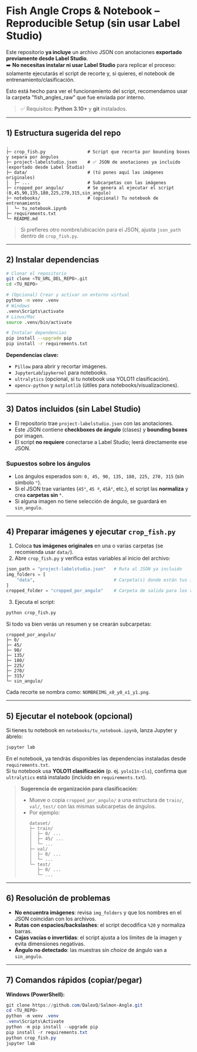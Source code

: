 # Fish Angle Crops & Notebook – Reproducible Setup (sin usar Label Studio)

Este repositorio **ya incluye** un archivo JSON con anotaciones **exportado previamente desde Label Studio**.  
➡️ **No necesitas instalar ni usar Label Studio** para replicar el proceso: solamente ejecutarás el script de recorte y, si quieres, el notebook de entrenamiento/clasificación.

Esto está hecho para ver el funcionamiento del script, recomendamos usar la carpeta "fish_angles_raw" que fue enviada por interno.

> ✅ Requisitos: **Python 3.10+** y **git** instalados.

---

## 1) Estructura sugerida del repo

```
.
├─ crop_fish.py                # Script que recorta por bounding boxes y separa por ángulos
├─ project-labelstudio.json    # ✅ JSON de anotaciones ya incluido (exportado desde Label Studio)
├─ data/                       # (tú pones aquí las imágenes originales)
│  ├─ ...                      # Subcarpetas con las imágenes
├─ cropped_por_angulo/         # Se genera al ejecutar el script (0,45,90,135,180,225,270,315,sin_angulo)
├─ notebooks/                  # (opcional) Tu notebook de entrenamiento
│  └─ tu_notebook.ipynb
├─ requirements.txt
└─ README.md
```

> Si prefieres otro nombre/ubicación para el JSON, ajusta `json_path` dentro de `crop_fish.py`.

---

## 2) Instalar dependencias

```bash
# Clonar el repositorio
git clone <TU_URL_DEL_REPO>.git
cd <TU_REPO>

# (Opcional) Crear y activar un entorno virtual
python -m venv .venv
# Windows
.venv\Scripts\activate
# Linux/Mac
source .venv/bin/activate

# Instalar dependencias
pip install --upgrade pip
pip install -r requirements.txt
```

**Dependencias clave:**  
- `Pillow` para abrir y recortar imágenes.  
- `JupyterLab`/`ipykernel` para notebooks.  
- `ultralytics` (opcional, si tu notebook usa YOLO11 clasificación).  
- `opencv-python` y `matplotlib` (útiles para notebooks/visualizaciones).

---

## 3) Datos incluidos (sin Label Studio)

- El repositorio trae `project-labelstudio.json` con las anotaciones.  
- Este JSON contiene **checkboxes de ángulo** (clases) y **bounding boxes** por imagen.  
- El script **no requiere** conectarse a Label Studio; leerá directamente ese JSON.

### Supuestos sobre los ángulos
- Los ángulos esperados son: `0, 45, 90, 135, 180, 225, 270, 315` (sin símbolo `°`).  
- Si el JSON trae variantes (`45°`, `45 º`, `45Â°`, etc.), el script las **normaliza** y crea **carpetas sin `°`**.  
- Si alguna imagen no tiene selección de ángulo, se guardará en `sin_angulo`.

---

## 4) Preparar imágenes y ejecutar `crop_fish.py`

1. Coloca **tus imágenes originales** en una o varias carpetas (se recomienda usar `data/`).  
2. Abre `crop_fish.py` y verifica estas variables al inicio del archivo:

```python
json_path = "project-labelstudio.json"   # Ruta al JSON ya incluido
img_folders = [
    "data",                              # Carpeta(s) donde están tus imágenes originales
]
cropped_folder = "cropped_por_angulo"    # Carpeta de salida para los recortes por ángulo
```

3. Ejecuta el script:

```bash
python crop_fish.py
```

Si todo va bien verás un resumen y se crearán subcarpetas:

```
cropped_por_angulo/
├─ 0/
├─ 45/
├─ 90/
├─ 135/
├─ 180/
├─ 225/
├─ 270/
├─ 315/
└─ sin_angulo/
```

Cada recorte se nombra como: `NOMBREIMG_x0_y0_x1_y1.png`.

---

## 5) Ejecutar el notebook (opcional)

Si tienes tu notebook en `notebooks/tu_notebook.ipynb`, lanza Jupyter y ábrelo:

```bash
jupyter lab
```

En el notebook, ya tendrás disponibles las dependencias instaladas desde `requirements.txt`.  
Si tu notebook usa **YOLO11 clasificación** (p. ej. `yolo11n-cls`), confirma que `ultralytics` está instalado (incluido en `requirements.txt`).

> **Sugerencia de organización para clasificación:**  
> - Mueve o copia `cropped_por_angulo/` a una estructura de `train/`, `val/`, `test/` con las mismas subcarpetas de ángulos.  
> - Por ejemplo:
>   ```
>   dataset/
>   ├─ train/
>   │  ├─ 0/ ... 
>   │  ├─ 45/ ...
>   │  └─ ...
>   ├─ val/
>   │  ├─ 0/ ...
>   │  └─ ...
>   └─ test/
>      ├─ 0/ ...
>      └─ ...
>   ```

---

## 6) Resolución de problemas

- **No encuentra imágenes**: revisa `img_folders` y que los nombres en el JSON coincidan con los archivos.  
- **Rutas con espacios/backslashes**: el script decodifica `%20` y normaliza barras.  
- **Cajas vacías o invertidas**: el script ajusta a los límites de la imagen y evita dimensiones negativas.  
- **Ángulo no detectado**: las muestras sin *choice* de ángulo van a `sin_angulo`.

---

## 7) Comandos rápidos (copiar/pegar)

**Windows (PowerShell):**
```powershell
git clone https://github.com/DalexQ/Salmon-Angle.git
cd <TU_REPO>
python -m venv .venv
.venv\Scripts\Activate
python -m pip install --upgrade pip
pip install -r requirements.txt
python crop_fish.py
jupyter lab
```
